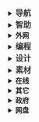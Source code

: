 <details class="lake-collapse"><summary id="u14be04b1"><strong><span class="ne-text" style="color: rgb(51, 51, 51); font-size: 16px">导航</span></strong></summary><p id="ue4563180" class="ne-p" style="margin: 0; padding: 0; min-height: 24px"><span class="ne-text" style="color: rgb(51, 51, 51); font-size: 16px">综合</span><span class="ne-text" style="color: rgb(51, 51, 51); font-size: 16px">		</span><a href="https://www.fre321.com/" data-href="https://www.fre321.com/" target="_blank" class="ne-link"><span class="ne-text" style="color: rgb(51, 51, 51); font-size: 16px">https://www.fre321.com/</span></a></p><p id="u8f9d6a9c" class="ne-p" style="margin: 0; padding: 0; min-height: 24px"><span class="ne-text" style="color: rgb(51, 51, 51); font-size: 16px">出海</span><span class="ne-text" style="color: rgb(51, 51, 51); font-size: 16px">		</span><a href="https://ccbaohe.com/" data-href="https://ccbaohe.com/" target="_blank" class="ne-link"><span class="ne-text" style="color: rgb(51, 51, 51); font-size: 16px">https://ccbaohe.com/</span></a></p><p id="u1881963c" class="ne-p" style="margin: 0; padding: 0; min-height: 24px"><span class="ne-text" style="color: rgb(51, 51, 51); font-size: 16px">数据</span><span class="ne-text" style="color: rgb(51, 51, 51); font-size: 16px">		</span><a href="http://hao.199it.com/" data-href="http://hao.199it.com/" target="_blank" class="ne-link"><span class="ne-text" style="color: rgb(51, 51, 51); font-size: 16px">http://hao.199it.com/</span></a></p><p id="u9e695d16" class="ne-p" style="margin: 0; padding: 0; min-height: 24px"><span class="ne-text" style="color: rgb(51, 51, 51); font-size: 16px">搜图</span><span class="ne-text" style="color: rgb(51, 51, 51); font-size: 16px">		</span><a href="https://www.91sotu.com/" data-href="https://www.91sotu.com/" target="_blank" class="ne-link"><span class="ne-text" style="color: rgb(51, 51, 51); font-size: 16px">https://www.91sotu.com/</span></a></p><p id="u77b52de4" class="ne-p" style="margin: 0; padding: 0; min-height: 24px"><span class="ne-text" style="color: rgb(51, 51, 51); font-size: 16px">学术</span><span class="ne-text" style="color: rgb(51, 51, 51); font-size: 16px">		</span><a href="https://www.sssam.com/" data-href="https://www.sssam.com/" target="_blank" class="ne-link"><span class="ne-text" style="color: rgb(51, 51, 51); font-size: 16px">https://www.sssam.com/</span></a></p><p id="u8e1285ed" class="ne-p" style="margin: 0; padding: 0; min-height: 24px"><span class="ne-text" style="color: rgb(51, 51, 51); font-size: 16px">小众</span><span class="ne-text" style="color: rgb(51, 51, 51); font-size: 16px">		</span><a href="https://www.xiaozhongjishu.com/" data-href="https://www.xiaozhongjishu.com/" target="_blank" class="ne-link"><span class="ne-text" style="color: rgb(51, 51, 51); font-size: 16px">https://www.xiaozhongjishu.com/</span></a></p><p id="u190fe91b" class="ne-p" style="margin: 0; padding: 0; min-height: 24px"><span class="ne-text" style="color: rgb(51, 51, 51); font-size: 16px">宝藏		</span><a href="https://baozangdh.com/" data-href="https://baozangdh.com/" target="_blank" class="ne-link"><span class="ne-text" style="color: rgb(51, 51, 51); font-size: 16px">https://baozangdh.com/</span></a></p></details>

<details class="lake-collapse"><summary id="u37d36e73"><strong><span class="ne-text" style="color: rgb(51, 51, 51); font-size: 16px">智助</span></strong></summary><p id="u4173113a" class="ne-p" style="margin: 0; padding: 0; min-height: 24px"><span class="ne-text" style="color: rgb(51, 51, 51); font-size: 16px">Kimi</span><span class="ne-text" style="color: rgb(51, 51, 51); font-size: 16px">			</span><a href="https://kimi.moonshot.cn/" data-href="https://kimi.moonshot.cn/" target="_blank" class="ne-link"><span class="ne-text" style="color: rgb(51, 51, 51); font-size: 16px">https://kimi.moonshot.cn/</span></a></p><p id="u574d6eb0" class="ne-p" style="margin: 0; padding: 0; min-height: 24px"><span class="ne-text" style="color: rgb(51, 51, 51); font-size: 16px">GPT</span><span class="ne-text" style="color: rgb(51, 51, 51); font-size: 16px">			</span><a href="https://chatgpt.com/" data-href="https://chatgpt.com/" target="_blank" class="ne-link"><span class="ne-text" style="color: rgb(51, 51, 51); font-size: 16px">https://chatgpt.com/</span></a></p><p id="u64daa231" class="ne-p" style="margin: 0; padding: 0; min-height: 24px"><span class="ne-text" style="color: rgb(51, 51, 51); font-size: 16px">Claude</span><span class="ne-text" style="color: rgb(51, 51, 51); font-size: 16px">		</span><a href="https://claude.ai/" data-href="https://claude.ai/" target="_blank" class="ne-link"><span class="ne-text" style="color: rgb(51, 51, 51); font-size: 16px">https://claude.ai/</span></a></p><p id="u9d811e10" class="ne-p" style="margin: 0; padding: 0; min-height: 24px"><span class="ne-text" style="color: rgb(51, 51, 51); font-size: 16px">Gemini</span><span class="ne-text" style="color: rgb(51, 51, 51); font-size: 16px">		</span><a href="https://gemini.google.com/app" data-href="https://gemini.google.com/app" target="_blank" class="ne-link"><span class="ne-text" style="color: rgb(51, 51, 51); font-size: 16px">https://gemini.google.com/</span></a></p><p id="uf3f35dee" class="ne-p" style="margin: 0; padding: 0; min-height: 24px"><span class="ne-text" style="color: rgb(51, 51, 51); font-size: 16px">通义千问</span><span class="ne-text" style="color: rgb(51, 51, 51); font-size: 16px">		</span><a href="https://tongyi.aliyun.com/" data-href="https://tongyi.aliyun.com/" target="_blank" class="ne-link"><span class="ne-text" style="color: rgb(51, 51, 51); font-size: 16px">https://tongyi.aliyun.com/</span></a></p><p id="u69cdbe1c" class="ne-p" style="margin: 0; padding: 0; min-height: 24px"><span class="ne-text" style="color: rgb(51, 51, 51); font-size: 16px">图像生成</span><span class="ne-text" style="color: rgb(51, 51, 51); font-size: 16px">		</span><a href="https://flux.urldq.com/" data-href="https://flux.urldq.com/" target="_blank" class="ne-link"><span class="ne-text" style="color: rgb(51, 51, 51); font-size: 16px">https://flux.urldq.com/</span></a></p><p id="u5fda650d" class="ne-p" style="margin: 0; padding: 0; min-height: 24px"><span class="ne-text" style="color: rgb(51, 51, 51); font-size: 16px">AI去背景		</span><a href="https://html.zone/background-remover" data-href="https://html.zone/background-remover" target="_blank" class="ne-link"><span class="ne-text" style="color: rgb(51, 51, 51); font-size: 16px">https://html.zone/</span></a></p></details>

<details class="lake-collapse"><summary id="ucec8be63"><strong><span class="ne-text">外网</span></strong></summary><p id="u94c15086" class="ne-p" style="margin: 0; padding: 0; min-height: 24px"><span class="ne-text" style="color: rgb(51, 51, 51); font-size: 16px">Gmail</span><span class="ne-text" style="color: rgb(51, 51, 51); font-size: 16px">		</span><a href="https://mail.google.com/" data-href="https://mail.google.com/" target="_blank" class="ne-link"><span class="ne-text" style="color: rgb(51, 51, 51); font-size: 16px">https://mail.google.com/</span></a></p><p id="ufe8ad6c3" class="ne-p" style="margin: 0; padding: 0; min-height: 24px"><span class="ne-text" style="color: rgb(51, 51, 51); font-size: 16px">Twitter</span><span class="ne-text" style="color: rgb(51, 51, 51); font-size: 16px">		</span><a href="https://x.com/home" data-href="https://x.com/home" target="_blank" class="ne-link"><span class="ne-text" style="color: rgb(51, 51, 51); font-size: 16px">https://x.com/home</span></a></p><p id="ud8c4ab2d" class="ne-p" style="margin: 0; padding: 0; min-height: 24px"><span class="ne-text" style="color: rgb(51, 51, 51); font-size: 16px">Telegram</span><span class="ne-text" style="color: rgb(51, 51, 51); font-size: 16px">		</span><a href="https://web.telegram.org/a/" data-href="https://web.telegram.org/a/" target="_blank" class="ne-link"><span class="ne-text" style="color: rgb(51, 51, 51); font-size: 16px">https://web.telegram.org/a/</span></a></p><p id="u87a4b28a" class="ne-p" style="margin: 0; padding: 0; min-height: 24px"><span class="ne-text" style="color: rgb(51, 51, 51); font-size: 16px">YouTube</span><span class="ne-text" style="color: rgb(51, 51, 51); font-size: 16px">		</span><a href="https://www.youtube.com/" data-href="https://www.youtube.com/" target="_blank" class="ne-link"><span class="ne-text" style="color: rgb(51, 51, 51); font-size: 16px">https://www.youtube.com</span></a></p><p id="ufcf7e8ad" class="ne-p" style="margin: 0; padding: 0; min-height: 24px"><span class="ne-text" style="color: rgb(51, 51, 51); font-size: 16px">身份大全</span><span class="ne-text" style="color: rgb(51, 51, 51); font-size: 16px">		</span><a href="https://shenfendaquan.com/" data-href="https://shenfendaquan.com/" target="_blank" class="ne-link"><span class="ne-text" style="color: rgb(51, 51, 51); font-size: 16px">https://shenfendaquan.com/</span></a></p><p id="ub35d2f28" class="ne-p" style="margin: 0; padding: 0; min-height: 24px"><span class="ne-text" style="color: rgb(51, 51, 51); font-size: 16px">美国地址</span><span class="ne-text" style="color: rgb(51, 51, 51); font-size: 16px">		</span><a href="https://www.meiguodizhi.com/" data-href="https://www.meiguodizhi.com/" target="_blank" class="ne-link"><span class="ne-text" style="color: rgb(51, 51, 51); font-size: 16px">https://www.meiguodizhi.com/</span></a></p><p id="uc1b979c4" class="ne-p" style="margin: 0; padding: 0; min-height: 24px"><span class="ne-text" style="color: rgb(51, 51, 51); font-size: 16px">优选IP</span><span class="ne-text" style="color: rgb(51, 51, 51); font-size: 16px">		</span><a href="https://stock.hostmonit.com/CloudFlareYes" data-href="https://stock.hostmonit.com/CloudFlareYes" target="_blank" class="ne-link"><span class="ne-text" style="color: rgb(51, 51, 51); font-size: 16px">https://stock.hostmonit.com/</span></a></p><p id="ucaaaf6b0" class="ne-p" style="margin: 0; padding: 0; min-height: 24px"><span class="ne-text" style="color: rgb(51, 51, 51); font-size: 16px">订阅转换</span><span class="ne-text" style="color: rgb(51, 51, 51); font-size: 16px">		</span><a href="https://sub.ops.ci/" data-href="https://sub.ops.ci/" target="_blank" class="ne-link"><span class="ne-text" style="color: rgb(51, 51, 51); font-size: 16px">https://sub.ops.ci/</span></a></p><p id="udda855e6" class="ne-p" style="margin: 0; padding: 0; min-height: 24px"><span class="ne-text" style="color: rgb(51, 51, 51); font-size: 16px">节点转换</span><span class="ne-text" style="color: rgb(51, 51, 51); font-size: 16px">		</span><a href="https://v2rayse.com/node-convert/" data-href="https://v2rayse.com/node-convert/" target="_blank" class="ne-link"><span class="ne-text" style="color: rgb(51, 51, 51); font-size: 16px">https://v2rayse.com/</span></a></p><p id="u03e034bf" class="ne-p" style="margin: 0; padding: 0; min-height: 24px"><span class="ne-text" style="color: rgb(51, 51, 51); font-size: 16px">机场推荐</span><span class="ne-text" style="color: rgb(51, 51, 51); font-size: 16px">		</span><a href="https://ygpy.net/" data-href="https://ygpy.net/" target="_blank" class="ne-link"><span class="ne-text" style="color: rgb(51, 51, 51); font-size: 16px">https://ygpy.net/</span></a></p><p id="u1e601a67" class="ne-p" style="margin: 0; padding: 0; min-height: 24px"><span class="ne-text" style="color: rgb(51, 51, 51); font-size: 16px">IP检测</span><span class="ne-text" style="color: rgb(51, 51, 51); font-size: 16px">		</span><a href="https://ip125.com/" data-href="https://ip125.com/" target="_blank" class="ne-link"><span class="ne-text" style="color: rgb(51, 51, 51); font-size: 16px">https://ip125.com/</span></a></p><p id="u5e6ca361" class="ne-p" style="margin: 0; padding: 0; min-height: 24px"><span class="ne-text" style="color: rgb(51, 51, 51); font-size: 16px">IP指纹</span><span class="ne-text" style="color: rgb(51, 51, 51); font-size: 16px">		</span><a href="https://whoer.net/" data-href="https://whoer.net/" target="_blank" class="ne-link"><span class="ne-text" style="color: rgb(51, 51, 51); font-size: 16px">https://whoer.net/</span></a></p><p id="u0ce56cea" class="ne-p" style="margin: 0; padding: 0; min-height: 24px"><span class="ne-text" style="color: rgb(51, 51, 51); font-size: 16px">测速			</span><a href="https://speed.cloudflare.com/" data-href="https://speed.cloudflare.com/" target="_blank" class="ne-link"><span class="ne-text" style="color: rgb(51, 51, 51); font-size: 16px">https://speed.cloudflare.com/</span></a></p><p id="u8929c44a" class="ne-p" style="margin: 0; padding: 0; min-height: 24px"><strong><span class="ne-text" style="color: rgb(51, 51, 51); font-size: 16px">接码</span></strong></p><p id="u9cf57c22" class="ne-p" style="margin: 0; padding: 0; min-height: 24px"><a href="https://freephonenum.com/" data-href="https://freephonenum.com/" target="_blank" class="ne-link"><span class="ne-text" style="color: rgb(51, 51, 51); font-size: 16px">https://freephonenum.com</span></a></p><p id="ufa9385ec" class="ne-p" style="margin: 0; padding: 0; min-height: 24px"><a href="https://quackr.io/" data-href="https://quackr.io/" target="_blank" class="ne-link"><span class="ne-text" style="color: rgb(51, 51, 51); font-size: 16px">https://quackr.io</span></a></p><p id="u60aba336" class="ne-p" style="margin: 0; padding: 0; min-height: 24px"><a href="https://smstome.com/" data-href="https://smstome.com/" target="_blank" class="ne-link"><span class="ne-text" style="color: rgb(51, 51, 51); font-size: 16px">https://smstome.com</span></a></p><p id="udb246171" class="ne-p" style="margin: 0; padding: 0; min-height: 24px"><a href="https://receive-smss.com/" data-href="https://receive-smss.com/" target="_blank" class="ne-link"><span class="ne-text" style="color: rgb(51, 51, 51); font-size: 16px">https://receive-smss.com</span></a></p><p id="ub0c0c061" class="ne-p" style="margin: 0; padding: 0; min-height: 24px"><a href="https://temporary-phone-number.com/" data-href="https://temporary-phone-number.com/" target="_blank" class="ne-link"><span class="ne-text" style="color: rgb(51, 51, 51); font-size: 16px">https://temporary-phone-number.com</span></a></p><p id="u258919bd" class="ne-p" style="margin: 0; padding: 0; min-height: 24px"><a href="https://temp-number.com/" data-href="https://temp-number.com/" target="_blank" class="ne-link"><span class="ne-text" style="color: rgb(51, 51, 51); font-size: 16px">https://temp-number.com</span></a></p><p id="uc5bc807f" class="ne-p" style="margin: 0; padding: 0; min-height: 24px"><a href="https://mytempsms.com/" data-href="https://mytempsms.com/" target="_blank" class="ne-link"><span class="ne-text" style="color: rgb(51, 51, 51); font-size: 16px">https://mytempsms.com</span></a></p><p id="u03727d96" class="ne-p" style="margin: 0; padding: 0; min-height: 24px"><a href="https://receive-sms-free.cc/" data-href="https://receive-sms-free.cc/" target="_blank" class="ne-link"><span class="ne-text" style="color: rgb(51, 51, 51); font-size: 16px">https://receive-sms-free.cc</span></a></p><p id="u8082bb8b" class="ne-p" style="margin: 0; padding: 0; min-height: 24px"><strong><span class="ne-text" style="color: rgb(51, 51, 51); font-size: 16px">节点</span></strong></p><p id="u05a7637b" class="ne-p" style="margin: 0; padding: 0; min-height: 24px"><a href="https://v2rayse.com/" data-href="https://v2rayse.com/" target="_blank" class="ne-link"><span class="ne-text" style="color: rgb(51, 51, 51); font-size: 16px">https://v2rayse.com/</span></a></p><p id="u5ea7e943" class="ne-p" style="margin: 0; padding: 0; min-height: 24px"><a href="https://v2cross.com/1884.html" data-href="https://v2cross.com/1884.html" target="_blank" class="ne-link"><span class="ne-text" style="color: rgb(51, 51, 51); font-size: 16px">https://v2cross.com/</span></a></p><p id="u08c5b3ca" class="ne-p" style="margin: 0; padding: 0; min-height: 24px"><a href="https://proxypool.link/" data-href="https://proxypool.link/" target="_blank" class="ne-link"><span class="ne-text" style="color: rgb(51, 51, 51); font-size: 16px">https://proxypool.link/</span></a></p><p id="u5b92d64d" class="ne-p" style="margin: 0; padding: 0; min-height: 24px"><a href="https://www.cfmem.com/" data-href="https://www.cfmem.com/" target="_blank" class="ne-link"><span class="ne-text" style="color: rgb(51, 51, 51); font-size: 16px">https://www.cfmem.com/</span></a></p><p id="u1e1b5c59" class="ne-p" style="margin: 0; padding: 0; min-height: 24px"><a href="https://www.mibei77.com/" data-href="https://www.mibei77.com/" target="_blank" class="ne-link"><span class="ne-text" style="color: rgb(51, 51, 51); font-size: 16px">https://www.mibei77.com/</span></a></p><p id="uc0022175" class="ne-p" style="margin: 0; padding: 0; min-height: 24px"><a href="https://godfather216.github.io/godfather.github.io/" data-href="https://godfather216.github.io/godfather.github.io/" target="_blank" class="ne-link"><span class="ne-text" style="color: rgb(51, 51, 51); font-size: 16px">https://godfather.github.io/</span></a></p><p id="u6825d0f9" class="ne-p" style="margin: 0; padding: 0; min-height: 24px"><a href="https://ircfspace.github.io/location/" data-href="https://ircfspace.github.io/location/" target="_blank" class="ne-link"><span class="ne-text" style="color: rgb(51, 51, 51); font-size: 16px">https://ircfspace.github.io/location/</span></a></p></details>

<details class="lake-collapse"><summary id="u241ad1f0"><strong><span class="ne-text" style="color: rgb(51, 51, 51); font-size: 16px">编程</span></strong></summary><p id="uc1bbf40a" class="ne-p" style="margin: 0; padding: 0; min-height: 24px"><span class="ne-text" style="color: rgb(51, 51, 51); font-size: 16px">阿里云</span><span class="ne-text" style="color: rgb(51, 51, 51); font-size: 16px">		</span><a href="https://www.aliyun.com/" data-href="https://www.aliyun.com/" target="_blank" class="ne-link"><span class="ne-text" style="color: rgb(51, 51, 51); font-size: 16px">https://www.aliyun.com/</span></a></p><p id="ua46462fa" class="ne-p" style="margin: 0; padding: 0; min-height: 24px"><span class="ne-text" style="color: rgb(51, 51, 51); font-size: 16px">Maven</span><span class="ne-text" style="color: rgb(51, 51, 51); font-size: 16px">		</span><a href="https://mvnrepository.com/" data-href="https://mvnrepository.com/" target="_blank" class="ne-link"><span class="ne-text" style="color: rgb(51, 51, 51); font-size: 16px">https://mvnrepository.com/</span></a></p><p id="u138f9ff4" class="ne-p" style="margin: 0; padding: 0; min-height: 24px"><span class="ne-text" style="color: rgb(51, 51, 51); font-size: 16px">微软学习</span><span class="ne-text" style="color: rgb(51, 51, 51); font-size: 16px">		</span><a href="https://learn.microsoft.com/zh-cn/" data-href="https://learn.microsoft.com/zh-cn/" target="_blank" class="ne-link"><span class="ne-text" style="color: rgb(51, 51, 51); font-size: 16px">https://learn.microsoft.com/</span></a></p><p id="uc8b3b72a" class="ne-p" style="margin: 0; padding: 0; min-height: 24px"><span class="ne-text" style="color: rgb(51, 51, 51); font-size: 16px">菜鸟教程</span><span class="ne-text" style="color: rgb(51, 51, 51); font-size: 16px">		</span><a href="https://www.runoob.com/" data-href="https://www.runoob.com/" target="_blank" class="ne-link"><span class="ne-text" style="color: rgb(51, 51, 51); font-size: 16px">https://www.runoob.com/</span></a></p><p id="u1768a299" class="ne-p" style="margin: 0; padding: 0; min-height: 24px"><span class="ne-text" style="color: rgb(51, 51, 51); font-size: 16px">W3School</span><span class="ne-text" style="color: rgb(51, 51, 51); font-size: 16px">		</span><a href="https://www.w3school.com.cn/" data-href="https://www.w3school.com.cn/" target="_blank" class="ne-link"><span class="ne-text" style="color: rgb(51, 51, 51); font-size: 16px">https://www.w3school.com.cn/</span></a></p><p id="u7cbada49" class="ne-p" style="margin: 0; padding: 0; min-height: 24px"><span class="ne-text" style="color: rgb(51, 51, 51); font-size: 16px">前端</span><span class="ne-text" style="color: rgb(51, 51, 51); font-size: 16px">			</span><a href="https://uilibhub.com/zh" data-href="https://uilibhub.com/zh" target="_blank" class="ne-link"><span class="ne-text" style="color: rgb(51, 51, 51); font-size: 16px">https://uilibhub.com/zh</span></a></p><p id="u093fb100" class="ne-p" style="margin: 0; padding: 0; min-height: 24px"><span class="ne-text" style="color: rgb(51, 51, 51); font-size: 16px">正则</span><span class="ne-text" style="color: rgb(51, 51, 51); font-size: 16px">			</span><a href="https://jex.im/regulex/#!flags=&amp;re=^(a|b)*%3F%24" data-href="https://jex.im/regulex/#!flags=&amp;re=^(a|b)*%3F%24" target="_blank" class="ne-link"><span class="ne-text" style="color: rgb(51, 51, 51); font-size: 16px">https://jex.im/regulex/</span></a></p><p id="u3dd333db" class="ne-p" style="margin: 0; padding: 0; min-height: 24px"><span class="ne-text" style="color: rgb(51, 51, 51); font-size: 16px">ES6教程</span><span class="ne-text" style="color: rgb(51, 51, 51); font-size: 16px">		</span><a href="https://es6.ruanyifeng.com/#docs/proposals" data-href="https://es6.ruanyifeng.com/#docs/proposals" target="_blank" class="ne-link"><span class="ne-text" style="color: rgb(51, 51, 51); font-size: 16px">https://es6.ruanyifeng.com/</span></a></p><p id="u37e183d8" class="ne-p" style="margin: 0; padding: 0; min-height: 24px"><span class="ne-text" style="color: rgb(51, 51, 51); font-size: 16px">ElementUI</span><span class="ne-text" style="color: rgb(51, 51, 51); font-size: 16px">		</span><a href="https://element.eleme.cn/#/zh-CN/" data-href="https://element.eleme.cn/#/zh-CN/" target="_blank" class="ne-link"><span class="ne-text" style="color: rgb(51, 51, 51); font-size: 16px">https://element.eleme.cn/</span></a></p><p id="u8a115edb" class="ne-p" style="margin: 0; padding: 0; min-height: 24px"><span class="ne-text" style="color: rgb(51, 51, 51); font-size: 16px">LayUI</span><span class="ne-text" style="color: rgb(51, 51, 51); font-size: 16px">		</span><a href="https://layui.dev/docs/2/index.html" data-href="https://layui.dev/docs/2/index.html" target="_blank" class="ne-link"><span class="ne-text" style="color: rgb(51, 51, 51); font-size: 16px">https://layui.dev/</span></a></p><p id="ub7c965ff" class="ne-p" style="margin: 0; padding: 0; min-height: 24px"><span class="ne-text" style="color: rgb(51, 51, 51); font-size: 16px">Java</span><span class="ne-text" style="color: rgb(51, 51, 51); font-size: 16px">			</span><a href="https://docs.oracle.com/en/java/javase/11/docs/api/index.html" data-href="https://docs.oracle.com/en/java/javase/11/docs/api/index.html" target="_blank" class="ne-link"><span class="ne-text" style="color: rgb(51, 51, 51); font-size: 16px">https://docs.oracle.com/</span></a></p><p id="u8044d8e1" class="ne-p" style="margin: 0; padding: 0; min-height: 24px"><span class="ne-text" style="color: rgb(51, 51, 51); font-size: 16px">开源中国</span><span class="ne-text" style="color: rgb(51, 51, 51); font-size: 16px">		</span><a href="https://www.oschina.net/project" data-href="https://www.oschina.net/project" target="_blank" class="ne-link"><span class="ne-text" style="color: rgb(51, 51, 51); font-size: 16px">https://www.oschina.net/</span></a></p><p id="u39140678" class="ne-p" style="margin: 0; padding: 0; min-height: 24px"><span class="ne-text" style="color: rgb(51, 51, 51); font-size: 16px">博客园</span><span class="ne-text" style="color: rgb(51, 51, 51); font-size: 16px">		</span><a href="https://www.cnblogs.com/" data-href="https://www.cnblogs.com/" target="_blank" class="ne-link"><span class="ne-text" style="color: rgb(51, 51, 51); font-size: 16px">https://www.cnblogs.com/</span></a></p><p id="u3e097e5e" class="ne-p" style="margin: 0; padding: 0; min-height: 24px"><span class="ne-text" style="color: rgb(51, 51, 51); font-size: 16px">Gitee</span><span class="ne-text" style="color: rgb(51, 51, 51); font-size: 16px">			</span><a href="https://gitee.com/" data-href="https://gitee.com/" target="_blank" class="ne-link"><span class="ne-text" style="color: rgb(51, 51, 51); font-size: 16px">https://gitee.com/</span></a></p><p id="uf1f188ec" class="ne-p" style="margin: 0; padding: 0; min-height: 24px"><span class="ne-text" style="color: rgb(51, 51, 51); font-size: 16px">GitHub</span><span class="ne-text" style="color: rgb(51, 51, 51); font-size: 16px">		</span><a href="https://github.com/" data-href="https://github.com/" target="_blank" class="ne-link"><span class="ne-text" style="color: rgb(51, 51, 51); font-size: 16px">https://github.com/</span></a></p><p id="u1fa7057f" class="ne-p" style="margin: 0; padding: 0; min-height: 24px"><span class="ne-text" style="color: rgb(51, 51, 51); font-size: 16px">Replit</span><span class="ne-text" style="color: rgb(51, 51, 51); font-size: 16px">		</span><a href="https://replit.com/~" data-href="https://replit.com/~" target="_blank" class="ne-link"><span class="ne-text" style="color: rgb(51, 51, 51); font-size: 16px">https://replit.com/</span></a></p><p id="u32507923" class="ne-p" style="margin: 0; padding: 0; min-height: 24px"><span class="ne-text" style="color: rgb(51, 51, 51); font-size: 16px">API</span><span class="ne-text" style="color: rgb(51, 51, 51); font-size: 16px">			</span><a href="https://api.vvhan.com/" data-href="https://api.vvhan.com/" target="_blank" class="ne-link"><span class="ne-text" style="color: rgb(51, 51, 51); font-size: 16px">https://api.vvhan.com/</span></a></p><p id="ueb36ce64" class="ne-p" style="margin: 0; padding: 0; min-height: 24px"><span class="ne-text" style="color: rgb(51, 51, 51); font-size: 16px">Cloudflare</span><span class="ne-text" style="color: rgb(51, 51, 51); font-size: 16px">		</span><a href="https://dash.cloudflare.com/" data-href="https://dash.cloudflare.com/" target="_blank" class="ne-link"><span class="ne-text" style="color: rgb(51, 51, 51); font-size: 16px">https://dash.cloudflare.com/</span></a></p><p id="u0c61ef23" class="ne-p" style="margin: 0; padding: 0; min-height: 24px"><span class="ne-text" style="color: rgb(51, 51, 51); font-size: 16px">Cloudns</span><span class="ne-text" style="color: rgb(51, 51, 51); font-size: 16px">		</span><a href="https://www.cloudns.net/" data-href="https://www.cloudns.net/" target="_blank" class="ne-link"><span class="ne-text" style="color: rgb(51, 51, 51); font-size: 16px">https://www.cloudns.net/</span></a></p><p id="u540abea4" class="ne-p" style="margin: 0; padding: 0; min-height: 24px"><span class="ne-text" style="color: rgb(51, 51, 51); font-size: 16px">Infinityfree</span><span class="ne-text" style="color: rgb(51, 51, 51); font-size: 16px">		</span><a href="https://dash.infinityfree.com/" data-href="https://dash.infinityfree.com/" target="_blank" class="ne-link"><span class="ne-text" style="color: rgb(51, 51, 51); font-size: 16px">https://dash.infinityfree.com/</span></a></p><p id="u9892b7f0" class="ne-p" style="margin: 0; padding: 0; min-height: 24px"><span class="ne-text" style="color: rgb(51, 51, 51); font-size: 16px">Dynv6</span><span class="ne-text" style="color: rgb(51, 51, 51); font-size: 16px">		</span><a href="https://dynv6.com/" data-href="https://dynv6.com/" target="_blank" class="ne-link"><span class="ne-text" style="color: rgb(51, 51, 51); font-size: 16px">https://dynv6.com/</span></a></p><p id="u2bb9dea7" class="ne-p" style="margin: 0; padding: 0; min-height: 24px"><span class="ne-text" style="color: rgb(51, 51, 51); font-size: 16px">SSL证书		</span><a href="https://cao.la/" data-href="https://cao.la/" target="_blank" class="ne-link"><span class="ne-text" style="color: rgb(51, 51, 51); font-size: 16px">https://cao.la/</span></a></p></details>

<details class="lake-collapse"><summary id="uaf30f1b4"><strong><span class="ne-text" style="color: rgb(51, 51, 51); font-size: 16px">设计</span></strong></summary><p id="u599dc779" class="ne-p" style="margin: 0; padding: 0; min-height: 24px"><span class="ne-text" style="color: rgb(51, 51, 51); font-size: 16px">配色</span><span class="ne-text" style="color: rgb(51, 51, 51); font-size: 16px">		</span><a href="https://www.toptal.com/designers/colourcode" data-href="https://www.toptal.com/designers/colourcode" target="_blank" class="ne-link"><span class="ne-text" style="color: rgb(51, 51, 51); font-size: 16px">https://www.toptal.com/</span></a></p><p id="ue7f3788f" class="ne-p" style="margin: 0; padding: 0; min-height: 24px"><span class="ne-text" style="color: rgb(51, 51, 51); font-size: 16px">配色</span><span class="ne-text" style="color: rgb(51, 51, 51); font-size: 16px">		</span><a href="https://mycolor.space/" data-href="https://mycolor.space/" target="_blank" class="ne-link"><span class="ne-text" style="color: rgb(51, 51, 51); font-size: 16px">https://mycolor.space/</span></a></p><p id="u02d303b3" class="ne-p" style="margin: 0; padding: 0; min-height: 24px"><span class="ne-text" style="color: rgb(51, 51, 51); font-size: 16px">配色</span><span class="ne-text" style="color: rgb(51, 51, 51); font-size: 16px">		</span><a href="https://www.toolnb.com/tools/color.html?t=5" data-href="https://www.toolnb.com/tools/color.html?t=5" target="_blank" class="ne-link"><span class="ne-text" style="color: rgb(51, 51, 51); font-size: 16px">https://www.toolnb.com/</span></a></p><p id="u7ce2b44c" class="ne-p" style="margin: 0; padding: 0; min-height: 24px"><span class="ne-text" style="color: rgb(51, 51, 51); font-size: 16px">配色</span><span class="ne-text" style="color: rgb(51, 51, 51); font-size: 16px">		</span><a href="https://uigradients.com/" data-href="https://uigradients.com/" target="_blank" class="ne-link"><span class="ne-text" style="color: rgb(51, 51, 51); font-size: 16px">https://uigradients.com/</span></a></p><p id="u4c582839" class="ne-p" style="margin: 0; padding: 0; min-height: 24px"><span class="ne-text" style="color: rgb(51, 51, 51); font-size: 16px">字体</span><span class="ne-text" style="color: rgb(51, 51, 51); font-size: 16px">		</span><a href="https://www.maoken.com/freefonts" data-href="https://www.maoken.com/freefonts" target="_blank" class="ne-link"><span class="ne-text" style="color: rgb(51, 51, 51); font-size: 16px">https://www.maoken.com/</span></a></p><p id="u717edd8f" class="ne-p" style="margin: 0; padding: 0; min-height: 24px"><span class="ne-text" style="color: rgb(51, 51, 51); font-size: 16px">字体</span><span class="ne-text" style="color: rgb(51, 51, 51); font-size: 16px">		</span><a href="https://wangchujiang.com/free-font/" data-href="https://wangchujiang.com/free-font/" target="_blank" class="ne-link"><span class="ne-text" style="color: rgb(51, 51, 51); font-size: 16px">https://wangchujiang.com/free-font/</span></a></p><p id="u52a09456" class="ne-p" style="margin: 0; padding: 0; min-height: 24px"><span class="ne-text" style="color: rgb(51, 51, 51); font-size: 16px">可画</span><span class="ne-text" style="color: rgb(51, 51, 51); font-size: 16px">		</span><a href="https://www.canva.cn/" data-href="https://www.canva.cn/" target="_blank" class="ne-link"><span class="ne-text" style="color: rgb(51, 51, 51); font-size: 16px">https://www.canva.cn/</span></a></p><p id="u7a9e64b2" class="ne-p" style="margin: 0; padding: 0; min-height: 24px"><span class="ne-text" style="color: rgb(51, 51, 51); font-size: 16px">矢量图</span><span class="ne-text" style="color: rgb(51, 51, 51); font-size: 16px">	</span><a href="https://www.iconfont.cn/" data-href="https://www.iconfont.cn/" target="_blank" class="ne-link"><span class="ne-text" style="color: rgb(51, 51, 51); font-size: 16px">https://www.iconfont.cn/</span></a></p><p id="u4a1d540e" class="ne-p" style="margin: 0; padding: 0; min-height: 24px"><span class="ne-text" style="color: rgb(51, 51, 51); font-size: 16px">Logo</span><span class="ne-text" style="color: rgb(51, 51, 51); font-size: 16px">		</span><a href="https://www.designevo.com/logo-maker/" data-href="https://www.designevo.com/logo-maker/" target="_blank" class="ne-link"><span class="ne-text" style="color: rgb(51, 51, 51); font-size: 16px">https://www.designevo.com/</span></a></p><p id="u2d8a7942" class="ne-p" style="margin: 0; padding: 0; min-height: 24px"><span class="ne-text" style="color: rgb(51, 51, 51); font-size: 16px">图标		</span><a href="https://www.mingcute.com/" data-href="https://www.mingcute.com/" target="_blank" class="ne-link"><span class="ne-text" style="color: rgb(51, 51, 51); font-size: 16px">https://www.mingcute.com/</span></a></p></details>

<details class="lake-collapse"><summary id="u6b92bce0"><strong><span class="ne-text" style="color: rgb(51, 51, 51); font-size: 16px">素材</span></strong></summary><p id="u98f87d7e" class="ne-p" style="margin: 0; padding: 0; min-height: 24px"><span class="ne-text" style="color: rgb(51, 51, 51); font-size: 16px">爱给网</span><span class="ne-text" style="color: rgb(51, 51, 51); font-size: 16px">		</span><a href="https://www.aigei.com/" data-href="https://www.aigei.com/" target="_blank" class="ne-link"><span class="ne-text" style="color: rgb(51, 51, 51); font-size: 16px">https://www.aigei.com/</span></a></p><p id="u0e66d356" class="ne-p" style="margin: 0; padding: 0; min-height: 24px"><span class="ne-text" style="color: rgb(51, 51, 51); font-size: 16px">找台词</span><span class="ne-text" style="color: rgb(51, 51, 51); font-size: 16px">		</span><a href="https://zhaotaici.cn/" data-href="https://zhaotaici.cn/" target="_blank" class="ne-link"><span class="ne-text" style="color: rgb(51, 51, 51); font-size: 16px">https://zhaotaici.cn/</span></a></p><p id="u6a5210f9" class="ne-p" style="margin: 0; padding: 0; min-height: 24px"><span class="ne-text" style="color: rgb(51, 51, 51); font-size: 16px">AE素材</span><span class="ne-text" style="color: rgb(51, 51, 51); font-size: 16px">		</span><a href="https://www.lookae.com/" data-href="https://www.lookae.com/" target="_blank" class="ne-link"><span class="ne-text" style="color: rgb(51, 51, 51); font-size: 16px">https://www.lookae.com/</span></a></p><p id="ub32e2092" class="ne-p" style="margin: 0; padding: 0; min-height: 24px"><span class="ne-text" style="color: rgb(51, 51, 51); font-size: 16px">优品PPT</span><span class="ne-text" style="color: rgb(51, 51, 51); font-size: 16px">		</span><a href="https://www.ypppt.com/" data-href="https://www.ypppt.com/" target="_blank" class="ne-link"><span class="ne-text" style="color: rgb(51, 51, 51); font-size: 16px">https://www.ypppt.com/</span></a></p><p id="u506ab92f" class="ne-p" style="margin: 0; padding: 0; min-height: 24px"><span class="ne-text" style="color: rgb(51, 51, 51); font-size: 16px">Excel公式</span><span class="ne-text" style="color: rgb(51, 51, 51); font-size: 16px">		</span><a href="https://www.lanrenexcel.com/" data-href="https://www.lanrenexcel.com/" target="_blank" class="ne-link"><span class="ne-text" style="color: rgb(51, 51, 51); font-size: 16px">https://www.lanrenexcel.com/</span></a></p><p id="u1ffb586c" class="ne-p" style="margin: 0; padding: 0; min-height: 24px"><span class="ne-text" style="color: rgb(51, 51, 51); font-size: 16px">文案营销</span><span class="ne-text" style="color: rgb(51, 51, 51); font-size: 16px">		</span><a href="https://socialbeta.com/" data-href="https://socialbeta.com/" target="_blank" class="ne-link"><span class="ne-text" style="color: rgb(51, 51, 51); font-size: 16px">https://socialbeta.com/</span></a></p><p id="u54cf81df" class="ne-p" style="margin: 0; padding: 0; min-height: 24px"><span class="ne-text" style="color: rgb(51, 51, 51); font-size: 16px">论文阅读</span><span class="ne-text" style="color: rgb(51, 51, 51); font-size: 16px">		</span><a href="https://readpaper.com/new" data-href="https://readpaper.com/new" target="_blank" class="ne-link"><span class="ne-text" style="color: rgb(51, 51, 51); font-size: 16px">https://readpaper.com/</span></a></p><p id="u699a3129" class="ne-p" style="margin: 0; padding: 0; min-height: 24px"><span class="ne-text" style="color: rgb(51, 51, 51); font-size: 16px">范文先生</span><span class="ne-text" style="color: rgb(51, 51, 51); font-size: 16px">		</span><a href="https://www.fwsir.com/" data-href="https://www.fwsir.com/" target="_blank" class="ne-link"><span class="ne-text" style="color: rgb(51, 51, 51); font-size: 16px">https://www.fwsir.com/</span></a></p><p id="u2158c0fa" class="ne-p" style="margin: 0; padding: 0; min-height: 24px"><span class="ne-text" style="color: rgb(51, 51, 51); font-size: 16px">过期杂志</span><span class="ne-text" style="color: rgb(51, 51, 51); font-size: 16px">		</span><a href="https://www.fx361.com/" data-href="https://www.fx361.com/" target="_blank" class="ne-link"><span class="ne-text" style="color: rgb(51, 51, 51); font-size: 16px">https://www.fx361.com/</span></a></p><p id="ubd2ac8ee" class="ne-p" style="margin: 0; padding: 0; min-height: 24px"><span class="ne-text" style="color: rgb(51, 51, 51); font-size: 16px">数英网</span><span class="ne-text" style="color: rgb(51, 51, 51); font-size: 16px">		</span><a href="https://www.digitaling.com/" data-href="https://www.digitaling.com/" target="_blank" class="ne-link"><span class="ne-text" style="color: rgb(51, 51, 51); font-size: 16px">https://www.digitaling.com/</span></a></p><p id="u5d566e95" class="ne-p" style="margin: 0; padding: 0; min-height: 24px"><span class="ne-text" style="color: rgb(51, 51, 51); font-size: 16px">梅花网</span><span class="ne-text" style="color: rgb(51, 51, 51); font-size: 16px">		</span><a href="http://www.meihua.info/" data-href="http://www.meihua.info/" target="_blank" class="ne-link"><span class="ne-text" style="color: rgb(51, 51, 51); font-size: 16px">http://www.meihua.info/</span></a></p><p id="ud93a7466" class="ne-p" style="margin: 0; padding: 0; min-height: 24px"><span class="ne-text" style="color: rgb(51, 51, 51); font-size: 16px">前瞻网</span><span class="ne-text" style="color: rgb(51, 51, 51); font-size: 16px">		</span><a href="https://www.qianzhan.com/analyst/" data-href="https://www.qianzhan.com/analyst/" target="_blank" class="ne-link"><span class="ne-text" style="color: rgb(51, 51, 51); font-size: 16px">https://www.qianzhan.com/</span></a></p><p id="u2d0a2833" class="ne-p" style="margin: 0; padding: 0; min-height: 24px"><span class="ne-text" style="color: rgb(51, 51, 51); font-size: 16px">艾瑞咨询</span><span class="ne-text" style="color: rgb(51, 51, 51); font-size: 16px">		</span><a href="https://www.iresearch.com.cn/" data-href="https://www.iresearch.com.cn/" target="_blank" class="ne-link"><span class="ne-text" style="color: rgb(51, 51, 51); font-size: 16px">https://www.iresearch.com.cn/</span></a></p><p id="ua5061820" class="ne-p" style="margin: 0; padding: 0; min-height: 24px"><span class="ne-text" style="color: rgb(51, 51, 51); font-size: 16px">比达网</span><span class="ne-text" style="color: rgb(51, 51, 51); font-size: 16px">		</span><a href="http://www.bigdata-research.cn/" data-href="http://www.bigdata-research.cn/" target="_blank" class="ne-link"><span class="ne-text" style="color: rgb(51, 51, 51); font-size: 16px">http://www.bigdata-research.cn/</span></a></p><p id="u75e1f060" class="ne-p" style="margin: 0; padding: 0; min-height: 24px"><span class="ne-text" style="color: rgb(51, 51, 51); font-size: 16px">音效网</span><span class="ne-text" style="color: rgb(51, 51, 51); font-size: 16px">		</span><a href="https://www.yisell.com/" data-href="https://www.yisell.com/" target="_blank" class="ne-link"><span class="ne-text" style="color: rgb(51, 51, 51); font-size: 16px">https://www.yisell.com/</span></a></p><p id="u8e251ea7" class="ne-p" style="margin: 0; padding: 0; min-height: 24px"><span class="ne-text" style="color: rgb(51, 51, 51); font-size: 16px">即能创新</span><span class="ne-text" style="color: rgb(51, 51, 51); font-size: 16px">		</span><a href="https://runwise.co/" data-href="https://runwise.co/" target="_blank" class="ne-link"><span class="ne-text" style="color: rgb(51, 51, 51); font-size: 16px">https://runwise.co/</span></a></p><p id="ufe634fac" class="ne-p" style="margin: 0; padding: 0; min-height: 24px"><span class="ne-text" style="color: rgb(51, 51, 51); font-size: 16px">发现报告</span><span class="ne-text" style="color: rgb(51, 51, 51); font-size: 16px">		</span><a href="https://www.fxbaogao.com/" data-href="https://www.fxbaogao.com/" target="_blank" class="ne-link"><span class="ne-text" style="color: rgb(51, 51, 51); font-size: 16px">https://www.fxbaogao.com/</span></a></p><p id="u73e0103b" class="ne-p" style="margin: 0; padding: 0; min-height: 24px"><span class="ne-text" style="color: rgb(51, 51, 51); font-size: 16px">Z-lib电子书</span><span class="ne-text" style="color: rgb(51, 51, 51); font-size: 16px">	</span><a href="https://zh.go-to-library.sk/#useful_link_tab" data-href="https://zh.go-to-library.sk/#useful_link_tab" target="_blank" class="ne-link"><span class="ne-text" style="color: rgb(51, 51, 51); font-size: 16px">https://zh.go-to-library.sk/</span></a></p><p id="u214da893" class="ne-p" style="margin: 0; padding: 0; min-height: 24px"><span class="ne-text" style="color: rgb(51, 51, 51); font-size: 16px">电脑壁纸</span><span class="ne-text" style="color: rgb(51, 51, 51); font-size: 16px">		</span><a href="https://tool.liumingye.cn/wallpaper/?" data-href="https://tool.liumingye.cn/wallpaper/?" target="_blank" class="ne-link"><span class="ne-text" style="color: rgb(51, 51, 51); font-size: 16px">https://tool.liumingye.cn/wallpaper/</span></a></p><p id="u15a6825f" class="ne-p" style="margin: 0; padding: 0; min-height: 24px"><span class="ne-text" style="color: rgb(51, 51, 51); font-size: 16px">极简壁纸</span><span class="ne-text" style="color: rgb(51, 51, 51); font-size: 16px">		</span><a href="https://bz.zzzmh.cn/index" data-href="https://bz.zzzmh.cn/index" target="_blank" class="ne-link"><span class="ne-text" style="color: rgb(51, 51, 51); font-size: 16px">https://bz.zzzmh.cn/index</span></a></p><p id="u58beee3f" class="ne-p" style="margin: 0; padding: 0; min-height: 24px"><span class="ne-text" style="color: rgb(51, 51, 51); font-size: 16px">壁纸汇</span><span class="ne-text" style="color: rgb(51, 51, 51); font-size: 16px">		</span><a href="https://www.bizhihui.com/" data-href="https://www.bizhihui.com/" target="_blank" class="ne-link"><span class="ne-text" style="color: rgb(51, 51, 51); font-size: 16px">https://www.bizhihui.com/</span></a></p><p id="u1fa20010" class="ne-p" style="margin: 0; padding: 0; min-height: 24px"><span class="ne-text" style="color: rgb(51, 51, 51); font-size: 16px">拾光壁纸		</span><a href="https://snake.timeline.ink/random" data-href="https://snake.timeline.ink/random" target="_blank" class="ne-link"><span class="ne-text" style="color: rgb(51, 51, 51); font-size: 16px">https://snake.timeline.ink/random</span></a></p></details>

<details class="lake-collapse"><summary id="u05ac49f9"><strong><span class="ne-text">在线</span></strong></summary><p id="ub341f9f3" class="ne-p" style="margin: 0; padding: 0; min-height: 24px"><span class="ne-text" style="color: rgb(51, 51, 51); font-size: 16px">语雀文档</span><span class="ne-text" style="color: rgb(51, 51, 51); font-size: 16px">		</span><a href="https://www.yuque.com/" data-href="https://www.yuque.com/" target="_blank" class="ne-link"><span class="ne-text" style="color: rgb(51, 51, 51); font-size: 16px">https://www.yuque.com/</span></a></p><p id="u46218198" class="ne-p" style="margin: 0; padding: 0; min-height: 24px"><span class="ne-text" style="color: rgb(51, 51, 51); font-size: 16px">思维导图</span><span class="ne-text" style="color: rgb(51, 51, 51); font-size: 16px">		</span><a href="https://www.processon.com/" data-href="https://www.processon.com/" target="_blank" class="ne-link"><span class="ne-text" style="color: rgb(51, 51, 51); font-size: 16px">https://www.processon.com/</span></a></p><p id="ud1252584" class="ne-p" style="margin: 0; padding: 0; min-height: 24px"><span class="ne-text" style="color: rgb(51, 51, 51); font-size: 16px">文件传输</span><span class="ne-text" style="color: rgb(51, 51, 51); font-size: 16px">		</span><a href="https://www.wenshushu.cn/" data-href="https://www.wenshushu.cn/" target="_blank" class="ne-link"><span class="ne-text" style="color: rgb(51, 51, 51); font-size: 16px">https://www.wenshushu.cn/</span></a></p><p id="ua771863d" class="ne-p" style="margin: 0; padding: 0; min-height: 24px"><span class="ne-text" style="color: rgb(51, 51, 51); font-size: 16px">文件转换</span><span class="ne-text" style="color: rgb(51, 51, 51); font-size: 16px">		</span><a href="https://convertio.co/zh/" data-href="https://convertio.co/zh/" target="_blank" class="ne-link"><span class="ne-text" style="color: rgb(51, 51, 51); font-size: 16px">https://convertio.co/zh/</span></a></p><p id="ud9df1c90" class="ne-p" style="margin: 0; padding: 0; min-height: 24px"><span class="ne-text" style="color: rgb(51, 51, 51); font-size: 16px">文件中转</span><span class="ne-text" style="color: rgb(51, 51, 51); font-size: 16px">		</span><a href="https://4275.com/" data-href="https://4275.com/" target="_blank" class="ne-link"><span class="ne-text" style="color: rgb(51, 51, 51); font-size: 16px">https://4275.com/</span></a></p><p id="uc08e940e" class="ne-p" style="margin: 0; padding: 0; min-height: 24px"><span class="ne-text" style="color: rgb(51, 51, 51); font-size: 16px">草料二维码</span><span class="ne-text" style="color: rgb(51, 51, 51); font-size: 16px">		</span><a href="https://cli.im/" data-href="https://cli.im/" target="_blank" class="ne-link"><span class="ne-text" style="color: rgb(51, 51, 51); font-size: 16px">https://cli.im/</span></a></p><p id="ud559ef2a" class="ne-p" style="margin: 0; padding: 0; min-height: 24px"><span class="ne-text" style="color: rgb(51, 51, 51); font-size: 16px">文本转语音</span><span class="ne-text" style="color: rgb(51, 51, 51); font-size: 16px">		</span><a href="https://tts.femoon.top/cn" data-href="https://tts.femoon.top/cn" target="_blank" class="ne-link"><span class="ne-text" style="color: rgb(51, 51, 51); font-size: 16px">https://tts.femoon.top/cn</span></a></p><p id="u3108bce9" class="ne-p" style="margin: 0; padding: 0; min-height: 24px"><span class="ne-text" style="color: rgb(51, 51, 51); font-size: 16px">免费图床</span><span class="ne-text" style="color: rgb(51, 51, 51); font-size: 16px">		</span><a href="https://111666.best/" data-href="https://111666.best/" target="_blank" class="ne-link"><span class="ne-text" style="color: rgb(51, 51, 51); font-size: 16px">https://111666.best/</span></a></p><p id="u730594ee" class="ne-p" style="margin: 0; padding: 0; min-height: 24px"><span class="ne-text" style="color: rgb(51, 51, 51); font-size: 16px">综合工具</span><span class="ne-text" style="color: rgb(51, 51, 51); font-size: 16px">		</span><a href="https://www.toolnb.com/" data-href="https://www.toolnb.com/" target="_blank" class="ne-link"><span class="ne-text" style="color: rgb(51, 51, 51); font-size: 16px">https://www.toolnb.com/</span></a></p><p id="u09b18dc7" class="ne-p" style="margin: 0; padding: 0; min-height: 24px"><span class="ne-text" style="color: rgb(51, 51, 51); font-size: 16px">视频下载</span><span class="ne-text" style="color: rgb(51, 51, 51); font-size: 16px">		</span><a href="https://vtool.pro/" data-href="https://vtool.pro/" target="_blank" class="ne-link"><span class="ne-text" style="color: rgb(51, 51, 51); font-size: 16px">https://vtool.pro/</span></a></p><p id="ub25bfcfd" class="ne-p" style="margin: 0; padding: 0; min-height: 24px"><span class="ne-text" style="color: rgb(51, 51, 51); font-size: 16px">视频下载</span><span class="ne-text" style="color: rgb(51, 51, 51); font-size: 16px">		</span><a href="https://cobalt.tools/" data-href="https://cobalt.tools/" target="_blank" class="ne-link"><span class="ne-text" style="color: rgb(51, 51, 51); font-size: 16px">https://cobalt.tools/</span></a></p><p id="u9823baa4" class="ne-p" style="margin: 0; padding: 0; min-height: 24px"><span class="ne-text" style="color: rgb(51, 51, 51); font-size: 16px">短链生成</span><span class="ne-text" style="color: rgb(51, 51, 51); font-size: 16px">		</span><a href="https://www.shorturl.at/" data-href="https://www.shorturl.at/" target="_blank" class="ne-link"><span class="ne-text" style="color: rgb(51, 51, 51); font-size: 16px">https://www.shorturl.at/</span></a></p><p id="ud9f03386" class="ne-p" style="margin: 0; padding: 0; min-height: 24px"><span class="ne-text" style="color: rgb(51, 51, 51); font-size: 16px">临时邮箱</span><span class="ne-text" style="color: rgb(51, 51, 51); font-size: 16px">		</span><a href="https://inboxes.com/" data-href="https://inboxes.com/" target="_blank" class="ne-link"><span class="ne-text" style="color: rgb(51, 51, 51); font-size: 16px">https://inboxes.com/</span></a></p><p id="u43823755" class="ne-p" style="margin: 0; padding: 0; min-height: 24px"><span class="ne-text" style="color: rgb(51, 51, 51); font-size: 16px">在线音乐</span><span class="ne-text" style="color: rgb(51, 51, 51); font-size: 16px">		</span><a href="https://tool.liumingye.cn/music/#/" data-href="https://tool.liumingye.cn/music/#/" target="_blank" class="ne-link"><span class="ne-text" style="color: rgb(51, 51, 51); font-size: 16px">https://tool.liumingye.cn/music/</span></a></p><p id="ub76cb43f" class="ne-p" style="margin: 0; padding: 0; min-height: 24px"><span class="ne-text" style="color: rgb(51, 51, 51); font-size: 16px">图文排版</span><span class="ne-text" style="color: rgb(51, 51, 51); font-size: 16px">		</span><a href="https://www.5ce.com/" data-href="https://www.5ce.com/" target="_blank" class="ne-link"><span class="ne-text" style="color: rgb(51, 51, 51); font-size: 16px">https://www.5ce.com/</span></a></p><p id="uc0658c66" class="ne-p" style="margin: 0; padding: 0; min-height: 24px"><span class="ne-text" style="color: rgb(51, 51, 51); font-size: 16px">在线OCR</span><span class="ne-text" style="color: rgb(51, 51, 51); font-size: 16px">		</span><a href="https://catocr.com/#/" data-href="https://catocr.com/#/" target="_blank" class="ne-link"><span class="ne-text" style="color: rgb(51, 51, 51); font-size: 16px">https://catocr.com/</span></a></p><p id="u37079033" class="ne-p" style="margin: 0; padding: 0; min-height: 24px"><span class="ne-text" style="color: rgb(51, 51, 51); font-size: 16px">SEO查询</span><span class="ne-text" style="color: rgb(51, 51, 51); font-size: 16px">		</span><a href="https://seo.chinaz.com/" data-href="https://seo.chinaz.com/" target="_blank" class="ne-link"><span class="ne-text" style="color: rgb(51, 51, 51); font-size: 16px">https://seo.chinaz.com/</span></a></p><p id="u6ea139c4" class="ne-p" style="margin: 0; padding: 0; min-height: 24px"><span class="ne-text" style="color: rgb(51, 51, 51); font-size: 16px">熊猫字幕</span><span class="ne-text" style="color: rgb(51, 51, 51); font-size: 16px">		</span><a href="https://www.pdsub.com/create" data-href="https://www.pdsub.com/create" target="_blank" class="ne-link"><span class="ne-text" style="color: rgb(51, 51, 51); font-size: 16px">https://www.pdsub.com/</span></a></p><p id="uf49204a0" class="ne-p" style="margin: 0; padding: 0; min-height: 24px"><span class="ne-text" style="color: rgb(51, 51, 51); font-size: 16px">提词器</span><span class="ne-text" style="color: rgb(51, 51, 51); font-size: 16px">		</span><a href="https://flowprompter.app/" data-href="https://flowprompter.app/" target="_blank" class="ne-link"><span class="ne-text" style="color: rgb(51, 51, 51); font-size: 16px">https://flowprompter.app/</span></a></p><p id="u8ca97722" class="ne-p" style="margin: 0; padding: 0; min-height: 24px"><span class="ne-text" style="color: rgb(51, 51, 51); font-size: 16px">公式识别</span><span class="ne-text" style="color: rgb(51, 51, 51); font-size: 16px">		</span><a href="https://www.latexlive.com/" data-href="https://www.latexlive.com/" target="_blank" class="ne-link"><span class="ne-text" style="color: rgb(51, 51, 51); font-size: 16px">https://www.latexlive.com/</span></a></p><p id="u17f1ae14" class="ne-p" style="margin: 0; padding: 0; min-height: 24px"><span class="ne-text" style="color: rgb(51, 51, 51); font-size: 16px">公式识别</span><span class="ne-text" style="color: rgb(51, 51, 51); font-size: 16px">		</span><a href="https://simpletex.net/ai/latex_ocr" data-href="https://simpletex.net/ai/latex_ocr" target="_blank" class="ne-link"><span class="ne-text" style="color: rgb(51, 51, 51); font-size: 16px">https://simpletex.net/</span></a></p><p id="u5102debe" class="ne-p" style="margin: 0; padding: 0; min-height: 24px"><span class="ne-text" style="color: rgb(51, 51, 51); font-size: 16px">文本转存</span><span class="ne-text" style="color: rgb(51, 51, 51); font-size: 16px">		</span><a href="https://igdux.top/" data-href="https://igdux.top/" target="_blank" class="ne-link"><span class="ne-text" style="color: rgb(51, 51, 51); font-size: 16px">https://igdux.top/</span></a></p><p id="ub787bb0a" class="ne-p" style="margin: 0; padding: 0; min-height: 24px"><span class="ne-text" style="color: rgb(51, 51, 51); font-size: 16px">文本转存</span><span class="ne-text" style="color: rgb(51, 51, 51); font-size: 16px">		</span><a href="https://shz.al/" data-href="https://shz.al/" target="_blank" class="ne-link"><span class="ne-text" style="color: rgb(51, 51, 51); font-size: 16px">https://shz.al/</span></a></p><p id="uae29c1ac" class="ne-p" style="margin: 0; padding: 0; min-height: 24px"><span class="ne-text" style="color: rgb(51, 51, 51); font-size: 16px">RSS订阅</span><span class="ne-text" style="color: rgb(51, 51, 51); font-size: 16px">		</span><a href="https://www.qireader.com/subscriptions" data-href="https://www.qireader.com/subscriptions" target="_blank" class="ne-link"><span class="ne-text" style="color: rgb(51, 51, 51); font-size: 16px">https://www.qireader.com/</span></a></p><p id="u7426e0bf" class="ne-p" style="margin: 0; padding: 0; min-height: 24px"><span class="ne-text" style="color: rgb(51, 51, 51); font-size: 16px">热搜榜单</span><span class="ne-text" style="color: rgb(51, 51, 51); font-size: 16px">		</span><a href="https://rebang.today/following" data-href="https://rebang.today/following" target="_blank" class="ne-link"><span class="ne-text" style="color: rgb(51, 51, 51); font-size: 16px">https://rebang.today/</span></a></p><p id="u0f37882b" class="ne-p" style="margin: 0; padding: 0; min-height: 24px"><span class="ne-text" style="color: rgb(51, 51, 51); font-size: 16px">听播客		</span><a href="https://podtail.com/podcast/" data-href="https://podtail.com/podcast/" target="_blank" class="ne-link"><span class="ne-text" style="color: rgb(51, 51, 51); font-size: 16px">https://podtail.com/podcast/</span></a></p></details>

<details class="lake-collapse"><summary id="u33e90141"><strong><span class="ne-text">其它</span></strong></summary><p id="uf6b39cc9" class="ne-p" style="margin: 0; padding: 0; min-height: 24px"><span class="ne-text" style="color: rgb(51, 51, 51); font-size: 16px">学信网		</span><a href="https://www.chsi.com.cn/" data-href="https://www.chsi.com.cn/" target="_blank" class="ne-link"><span class="ne-text">https://www.chsi.com.cn/</span></a></p><p id="u4bfd47a2" class="ne-p" style="margin: 0; padding: 0; min-height: 24px"><span class="ne-text" style="color: rgb(51, 51, 51); font-size: 16px">教资网		</span><a href="https://sso1.jszg.edu.cn/sso/login.html?business=1" data-href="https://sso1.jszg.edu.cn/sso/login.html?business=1" target="_blank" class="ne-link"><span class="ne-text" style="font-size: 16px">https://sso1.jszg.edu.cn/</span></a><span class="ne-text" style="color: rgb(51, 51, 51); font-size: 16px">	</span></p><p id="u43fc2f3a" class="ne-p" style="margin: 0; padding: 0; min-height: 24px"><span class="ne-text" style="color: rgb(51, 51, 51); font-size: 16px">湖南考试		</span><a href="http://rsks.onlydwy.com/current/exams" data-href="http://rsks.onlydwy.com/current/exams" target="_blank" class="ne-link"><span class="ne-text" style="font-size: 16px">http://rsks.onlydwy.com/</span></a><span class="ne-text" style="color: rgb(51, 51, 51); font-size: 16px"></span></p><p id="u0e1cb070" class="ne-p" style="margin: 0; padding: 0; min-height: 24px"><span class="ne-text" style="color: rgb(51, 51, 51); font-size: 16px">黑猫投诉		</span><a href="https://tousu.sina.com.cn/" data-href="https://tousu.sina.com.cn/" target="_blank" class="ne-link"><span class="ne-text" style="font-size: 16px">https://tousu.sina.com.cn/</span></a></p><p id="u51d2b35f" class="ne-p" style="margin: 0; padding: 0; min-height: 24px"><span class="ne-text" style="color: rgb(51, 51, 51); font-size: 16px">广东企业登记	</span><a href="https://amr.gd.gov.cn/qcdzhdj/index.jsp" data-href="https://amr.gd.gov.cn/qcdzhdj/index.jsp" target="_blank" class="ne-link"><span class="ne-text" style="font-size: 16px">https://amr.gd.gov.cn/qcdzhdj/</span></a></p><p id="ud4b0e158" class="ne-p" style="margin: 0; padding: 0; min-height: 24px"><span class="ne-text" style="color: rgb(51, 51, 51); font-size: 16px">湖南企业登记	</span><a href="https://hnscjgj.amr.hunan.gov.cn/" data-href="https://hnscjgj.amr.hunan.gov.cn/" target="_blank" class="ne-link"><span class="ne-text" style="font-size: 16px">https://hnscjgj.amr.hunan.gov.cn/</span></a></p><p id="u78faac8c" class="ne-p" style="margin: 0; padding: 0; min-height: 24px"><span class="ne-text" style="color: rgb(51, 51, 51); font-size: 16px">电视直播软件	</span><a href="https://www.iptvkk.com/livetv/" data-href="https://www.iptvkk.com/livetv/" target="_blank" class="ne-link"><span class="ne-text" style="font-size: 16px">https://www.iptvkk.com/livetv/</span></a></p><p id="ub9c04f32" class="ne-p" style="margin: 0; padding: 0; min-height: 24px"><span class="ne-text" style="color: rgb(51, 51, 51); font-size: 16px">电视软件		</span><a href="https://www.iptvkk.com/livetv/" data-href="https://www.iptvkk.com/livetv/" target="_blank" class="ne-link"><span class="ne-text" style="color: rgb(51, 51, 51); font-size: 16px">https://www.iptvkk.com/livetv/</span></a></p><p id="u0aa47351" class="ne-p" style="margin: 0; padding: 0; min-height: 24px"><span class="ne-text" style="color: rgb(51, 51, 51); font-size: 16px">冥想音乐</span><span class="ne-text" style="color: rgb(51, 51, 51); font-size: 16px">		</span><a href="https://freemind.fit/" data-href="https://freemind.fit/" target="_blank" class="ne-link"><span class="ne-text" style="color: rgb(51, 51, 51); font-size: 16px">https://freemind.fit/</span></a></p><p id="u19ecd29b" class="ne-p" style="margin: 0; padding: 0; min-height: 24px"><span class="ne-text" style="color: rgb(51, 51, 51); font-size: 16px">小刀娱乐网</span><span class="ne-text" style="color: rgb(51, 51, 51); font-size: 16px">		</span><a href="https://www.x6g.com/" data-href="https://www.x6g.com/" target="_blank" class="ne-link"><span class="ne-text" style="color: rgb(51, 51, 51); font-size: 16px">https://www.x6g.com/</span></a></p><p id="uead0f0ae" class="ne-p" style="margin: 0; padding: 0; min-height: 24px"><span class="ne-text" style="color: rgb(51, 51, 51); font-size: 16px">气候地图</span><span class="ne-text" style="color: rgb(51, 51, 51); font-size: 16px">		</span><a href="https://zoom.earth/maps/precipitation/#view=47.606,-122.359,6z/model=icon" data-href="https://zoom.earth/maps/precipitation/#view=47.606,-122.359,6z/model=icon" target="_blank" class="ne-link"><span class="ne-text" style="color: rgb(51, 51, 51); font-size: 16px">https://zoom.earth/maps/</span></a></p><p id="u59605d16" class="ne-p" style="margin: 0; padding: 0; min-height: 24px"><span class="ne-text" style="color: rgb(51, 51, 51); font-size: 16px">网页聚合</span><span class="ne-text" style="color: rgb(51, 51, 51); font-size: 16px">		</span><a href="https://www.link3.cc/sublime" data-href="https://www.link3.cc/sublime" target="_blank" class="ne-link"><span class="ne-text" style="color: rgb(51, 51, 51); font-size: 16px">https://www.link3.cc/sublime</span></a></p><p id="u70a5a416" class="ne-p" style="margin: 0; padding: 0; min-height: 24px"><span class="ne-text" style="color: rgb(51, 51, 51); font-size: 16px">小麦公考</span><span class="ne-text" style="color: rgb(51, 51, 51); font-size: 16px">		</span><a href="https://www.xiaomaigongkao.com/" data-href="https://www.xiaomaigongkao.com/" target="_blank" class="ne-link"><span class="ne-text" style="color: rgb(51, 51, 51); font-size: 16px">https://www.xiaomaigongkao.com/</span></a></p><p id="u90e87730" class="ne-p" style="margin: 0; padding: 0; min-height: 24px"><span class="ne-text" style="color: rgb(51, 51, 51); font-size: 16px">学宝教育</span><span class="ne-text" style="color: rgb(51, 51, 51); font-size: 16px">		</span><a href="https://www.chinagwy.org/" data-href="https://www.chinagwy.org/" target="_blank" class="ne-link"><span class="ne-text" style="color: rgb(51, 51, 51); font-size: 16px">https://www.chinagwy.org/</span></a></p><p id="u959add80" class="ne-p" style="margin: 0; padding: 0; min-height: 24px"><span class="ne-text" style="color: rgb(51, 51, 51); font-size: 16px">中学常识</span><span class="ne-text" style="color: rgb(51, 51, 51); font-size: 16px">		</span><a href="http://www.1010jiajiao.com/" data-href="http://www.1010jiajiao.com/" target="_blank" class="ne-link"><span class="ne-text" style="color: rgb(51, 51, 51); font-size: 16px">http://www.1010jiajiao.com/</span></a></p><p id="uf13e2560" class="ne-p" style="margin: 0; padding: 0; min-height: 24px"><span class="ne-text" style="color: rgb(51, 51, 51); font-size: 16px">中华典藏书</span><span class="ne-text" style="color: rgb(51, 51, 51); font-size: 16px">		</span><a href="https://www.zhonghuadiancang.com/" data-href="https://www.zhonghuadiancang.com/" target="_blank" class="ne-link"><span class="ne-text" style="color: rgb(51, 51, 51); font-size: 16px">https://www.zhonghuadiancang.com/</span></a></p><p id="u55c2aa7c" class="ne-p" style="margin: 0; padding: 0; min-height: 24px"><span class="ne-text" style="color: rgb(51, 51, 51); font-size: 16px">IPTV直播源</span><span class="ne-text" style="color: rgb(51, 51, 51); font-size: 16px">		</span><a href="http://tonkiang.us/?" data-href="http://tonkiang.us/?" target="_blank" class="ne-link"><span class="ne-text" style="color: rgb(51, 51, 51); font-size: 16px">http://tonkiang.us/</span></a></p><p id="u833ee1ac" class="ne-p" style="margin: 0; padding: 0; min-height: 24px"><span class="ne-text" style="color: rgb(51, 51, 51); font-size: 16px">体育直播</span><span class="ne-text" style="color: rgb(51, 51, 51); font-size: 16px">		</span><a href="http://www.qiumi1314.com/" data-href="http://www.qiumi1314.com/" target="_blank" class="ne-link"><span class="ne-text" style="color: rgb(51, 51, 51); font-size: 16px">http://www.qiumi1314.com/</span></a></p><p id="u167d9d92" class="ne-p" style="margin: 0; padding: 0; min-height: 24px"><span class="ne-text" style="color: rgb(51, 51, 51); font-size: 16px">激活系统</span><span class="ne-text" style="color: rgb(51, 51, 51); font-size: 16px">		</span><a href="https://kms.cx/" data-href="https://kms.cx/" target="_blank" class="ne-link"><span class="ne-text" style="color: rgb(51, 51, 51); font-size: 16px">https://kms.cx/</span></a></p><p id="u2cd102a1" class="ne-p" style="margin: 0; padding: 0; min-height: 24px"><span class="ne-text" style="color: rgb(51, 51, 51); font-size: 16px">小霸王</span><span class="ne-text" style="color: rgb(51, 51, 51); font-size: 16px">		</span><a href="https://www.yikm.net/" data-href="https://www.yikm.net/" target="_blank" class="ne-link"><span class="ne-text" style="color: rgb(51, 51, 51); font-size: 16px">https://www.yikm.net/</span></a></p><p id="u2d2fb800" class="ne-p" style="margin: 0; padding: 0; min-height: 24px"><span class="ne-text" style="color: rgb(51, 51, 51); font-size: 16px">电子印章</span><span class="ne-text" style="color: rgb(51, 51, 51); font-size: 16px">		</span><a href="https://xxss0903.github.io/drawstamputils/" data-href="https://xxss0903.github.io/drawstamputils/" target="_blank" class="ne-link"><span class="ne-text" style="color: rgb(51, 51, 51); font-size: 16px">https://xxss0903.github.io/</span></a></p><p id="u07ed6324" class="ne-p" style="margin: 0; padding: 0; min-height: 24px"><span class="ne-text" style="color: rgb(51, 51, 51); font-size: 16px">电子印章</span><span class="ne-text" style="color: rgb(51, 51, 51); font-size: 16px">		</span><a href="https://vtool.pro/seal/index.html" data-href="https://vtool.pro/seal/index.html" target="_blank" class="ne-link"><span class="ne-text" style="color: rgb(51, 51, 51); font-size: 16px">https://vtool.pro/seal/index.html</span></a></p><p id="u624382c1" class="ne-p" style="margin: 0; padding: 0; min-height: 24px"><span class="ne-text" style="color: rgb(51, 51, 51); font-size: 16px">网络剪贴板		</span><a href="https://ykjtb.com/" data-href="https://ykjtb.com/" target="_blank" class="ne-link"><span class="ne-text" style="color: rgb(51, 51, 51); font-size: 16px">https://ykjtb.com/</span></a></p></details>

<details class="lake-collapse"><summary id="uffd8cacf"><strong><span class="ne-text">政府</span></strong></summary><p id="uf1e1ad67" class="ne-p" style="margin: 0; padding: 0; min-height: 24px"><span class="ne-text">中国政府网		</span><a href="https://www.gov.cn/" data-href="https://www.gov.cn/" target="_blank" class="ne-link"><span class="ne-text">https://www.gov.cn/</span></a></p><p id="u9449a88e" class="ne-p" style="margin: 0; padding: 0; min-height: 24px"><span class="ne-text">国家规章库		</span><a href="https://www.gov.cn/zhengce/xxgk/gjgzk/index.htm?searchWord=" data-href="https://www.gov.cn/zhengce/xxgk/gjgzk/index.htm?searchWord=" target="_blank" class="ne-link"><span class="ne-text">https://www.gov.cn/</span></a></p><p id="udebe7d48" class="ne-p" style="margin: 0; padding: 0; min-height: 24px"><span class="ne-text">中国的国情		</span><a href="https://www.gov.cn/guoqing/" data-href="https://www.gov.cn/guoqing/" target="_blank" class="ne-link"><span class="ne-text">https://www.gov.cn/</span></a></p><p id="u669e88b0" class="ne-p" style="margin: 0; padding: 0; min-height: 24px"><span class="ne-text">国务院公报		</span><a href="https://www.gov.cn/gongbao" data-href="https://www.gov.cn/gongbao" target="_blank" class="ne-link"><span class="ne-text">https://www.gov.cn/</span></a></p><p id="u9f37ba2f" class="ne-p" style="margin: 0; padding: 0; min-height: 24px"><span class="ne-text">行政法规库		</span><a href="http://www.gov.cn/zhengce/xzfgk/" data-href="http://www.gov.cn/zhengce/xzfgk/" target="_blank" class="ne-link"><span class="ne-text">http://www.gov.cn/</span></a></p><p id="ua2c33c9c" class="ne-p" style="margin: 0; padding: 0; min-height: 24px"><span class="ne-text">政务信息公开	</span><a href="https://www.gov.cn/zhengce/xxgk/" data-href="https://www.gov.cn/zhengce/xxgk/" target="_blank" class="ne-link"><span class="ne-text">https://www.gov.cn/</span></a></p><p id="ue62bdaf7" class="ne-p" style="margin: 0; padding: 0; min-height: 24px"><span class="ne-text">中国发改委		</span><a href="https://www.ndrc.gov.cn/" data-href="https://www.ndrc.gov.cn/" target="_blank" class="ne-link"><span class="ne-text">https://www.ndrc.gov.cn/</span></a></p><p id="u2b6b0d25" class="ne-p" style="margin: 0; padding: 0; min-height: 24px"><span class="ne-text">中共纪检委		</span><a href="https://www.ccdi.gov.cn/" data-href="https://www.ccdi.gov.cn/" target="_blank" class="ne-link"><span class="ne-text">https://www.ccdi.gov.cn/</span></a></p><p id="ue6acad3e" class="ne-p" style="margin: 0; padding: 0; min-height: 24px"><span class="ne-text">湖南政务网		</span><a href="http://zwfw-new.hunan.gov.cn/" data-href="http://zwfw-new.hunan.gov.cn/" target="_blank" class="ne-link"><span class="ne-text">http://zwfw-new.hunan.gov.cn/</span></a></p><p id="ud0f7905f" class="ne-p" style="margin: 0; padding: 0; min-height: 24px"><span class="ne-text">湖南教育网		</span><a href="http://fuwu.hnedu.cn/" data-href="http://fuwu.hnedu.cn/" target="_blank" class="ne-link"><span class="ne-text">http://fuwu.hnedu.cn/</span></a></p><p id="ub3b43fce" class="ne-p" style="margin: 0; padding: 0; min-height: 24px"><span class="ne-text">国家统计局		</span><a href="https://www.stats.gov.cn/" data-href="https://www.stats.gov.cn/" target="_blank" class="ne-link"><span class="ne-text">https://www.stats.gov.cn/</span></a></p><p id="u101ddc0a" class="ne-p" style="margin: 0; padding: 0; min-height: 24px"><span class="ne-text">中国统计年鉴	</span><a href="https://www.stats.gov.cn/sj/ndsj/" data-href="https://www.stats.gov.cn/sj/ndsj/" target="_blank" class="ne-link"><span class="ne-text">https://www.stats.gov.cn/</span></a></p><p id="ud1f24298" class="ne-p" style="margin: 0; padding: 0; min-height: 24px"><span class="ne-text">国家数据网		</span><a href="https://data.stats.gov.cn/" data-href="https://data.stats.gov.cn/" target="_blank" class="ne-link"><span class="ne-text">https://data.stats.gov.cn/</span></a></p><p id="ucef45d18" class="ne-p" style="margin: 0; padding: 0; min-height: 24px"><span class="ne-text">社科哲学网		</span><a href="https://www.ncpssd.org/" data-href="https://www.ncpssd.org/" target="_blank" class="ne-link"><span class="ne-text">https://www.ncpssd.org/</span></a></p><p id="u640c0a1f" class="ne-p" style="margin: 0; padding: 0; min-height: 24px"><span class="ne-text">裁判文书网		</span><a href="https://wenshu.court.gov.cn/" data-href="https://wenshu.court.gov.cn/" target="_blank" class="ne-link"><span class="ne-text">https://wenshu.court.gov.cn/</span></a></p><p id="ue2c56644" class="ne-p" style="margin: 0; padding: 0; min-height: 24px"><span class="ne-text">法律法规库		</span><a href="https://flk.npc.gov.cn/" data-href="https://flk.npc.gov.cn/" target="_blank" class="ne-link"><span class="ne-text">https://flk.npc.gov.cn/</span></a></p><p id="u394dfae1" class="ne-p" style="margin: 0; padding: 0; min-height: 24px"><span class="ne-text">中国高新院		</span><a href="http://www.achie.org/" data-href="http://www.achie.org/" target="_blank" class="ne-link"><span class="ne-text">http://www.achie.org/</span></a></p><p id="ue3dd45cb" class="ne-p" style="margin: 0; padding: 0; min-height: 24px"><span class="ne-text">国家标准网		</span><a href="https://std.samr.gov.cn/" data-href="https://std.samr.gov.cn/" target="_blank" class="ne-link"><span class="ne-text">https://std.samr.gov.cn/</span></a></p><p id="u66c91cb8" class="ne-p" style="margin: 0; padding: 0; min-height: 24px"><span class="ne-text">中国医药网		</span><a href="https://www.dayi.org.cn/" data-href="https://www.dayi.org.cn/" target="_blank" class="ne-link"><span class="ne-text">https://www.dayi.org.cn/</span></a></p><p id="u231c5801" class="ne-p" style="margin: 0; padding: 0; min-height: 24px"><span class="ne-text">红黑人口库		</span><a href="https://www.hongheiku.com/" data-href="https://www.hongheiku.com/" target="_blank" class="ne-link"><span class="ne-text">https://www.hongheiku.com/</span></a></p><p id="ufc160c17" class="ne-p" style="margin: 0; padding: 0; min-height: 24px"><span class="ne-text">行政区划图		</span><a href="http://xzqh.mca.gov.cn/" data-href="http://xzqh.mca.gov.cn/" target="_blank" class="ne-link"><span class="ne-text">http://xzqh.mca.gov.cn/</span></a></p></details>

<details class="lake-collapse"><summary id="u206cae24"><strong><span class="ne-text">网盘</span></strong></summary><p id="ufc58d3ff" class="ne-p" style="margin: 0; padding: 0; min-height: 24px"><span class="ne-text">阿里云盘		</span><a href="https://www.alipan.com/" data-href="https://www.alipan.com/" target="_blank" class="ne-link"><span class="ne-text">https://www.alipan.com/</span></a></p><p id="ud36aa2bb" class="ne-p" style="margin: 0; padding: 0; min-height: 24px"><span class="ne-text">夸克网盘		</span><a href="https://pan.quark.cn/" data-href="https://pan.quark.cn/" target="_blank" class="ne-link"><span class="ne-text">https://pan.quark.cn/</span></a></p><p id="u4b92fb2c" class="ne-p" style="margin: 0; padding: 0; min-height: 24px"><span class="ne-text">百度网盘		</span><a href="https://pan.baidu.com/" data-href="https://pan.baidu.com/" target="_blank" class="ne-link"><span class="ne-text">https://pan.baidu.com/</span></a></p><p id="u144f13e1" class="ne-p" style="margin: 0; padding: 0; min-height: 24px"><span class="ne-text">123盘		</span><a href="https://www.123pan.com/" data-href="https://www.123pan.com/" target="_blank" class="ne-link"><span class="ne-text">https://www.123pan.com/</span></a></p><p id="u0ed15728" class="ne-p" style="margin: 0; padding: 0; min-height: 24px"><span class="ne-text">蓝奏云盘		</span><a href="https://up.woozooo.com/mydisk.php/" data-href="https://up.woozooo.com/mydisk.php/" target="_blank" class="ne-link"><span class="ne-text">https://up.woozooo.com/mydisk.php/</span></a></p><p id="u251bfa6c" class="ne-p" style="margin: 0; padding: 0; min-height: 24px"><span class="ne-text">金山文档		</span><a href="https://www.kdocs.cn/" data-href="https://www.kdocs.cn/" target="_blank" class="ne-link"><span class="ne-text">https://www.kdocs.cn/</span></a></p><p id="u71281874" class="ne-p" style="margin: 0; padding: 0; min-height: 24px"><span class="ne-text">腾讯文档		</span><a href="https://docs.qq.com/" data-href="https://docs.qq.com/" target="_blank" class="ne-link"><span class="ne-text">https://docs.qq.com/</span></a></p><p id="u6261420e" class="ne-p" style="margin: 0; padding: 0; min-height: 24px"><span class="ne-text">钉钉文档		</span><a href="https://docs.dingtalk.com/" data-href="https://docs.dingtalk.com/" target="_blank" class="ne-link"><span class="ne-text">https://docs.dingtalk.com/</span></a></p><p id="ued29367d" class="ne-p" style="margin: 0; padding: 0; min-height: 24px"><span class="ne-text">OneNote		</span><a href="https://www.onenote.com/" data-href="https://www.onenote.com/" target="_blank" class="ne-link"><span class="ne-text">https://www.onenote.com/</span></a></p></details>

